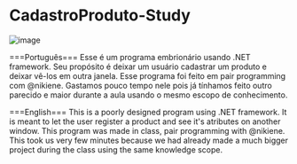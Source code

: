 # CadastroProduto-Study
![image](https://user-images.githubusercontent.com/89108219/159700115-f163997e-4fad-48d1-a3f6-bc3e05bc3ca7.png)


===Português===
Esse é um programa embrionário usando .NET framework.
Seu propósito é deixar um usuário cadastrar um produto e deixar vê-los em outra janela.
Esse programa foi feito em pair programming com @nikiene.
Gastamos pouco tempo nele pois já tínhamos feito outro parecido e maior durante a aula usando o mesmo escopo de conhecimento.

===English===
This is a poorly designed program using .NET framework.
It is meant to let the user register a product and see it's atributes on another window.
This program was made in class, pair programming with @nikiene.
This took us very few minutes because we had already made a much bigger project during the class using the same knowledge scope.
